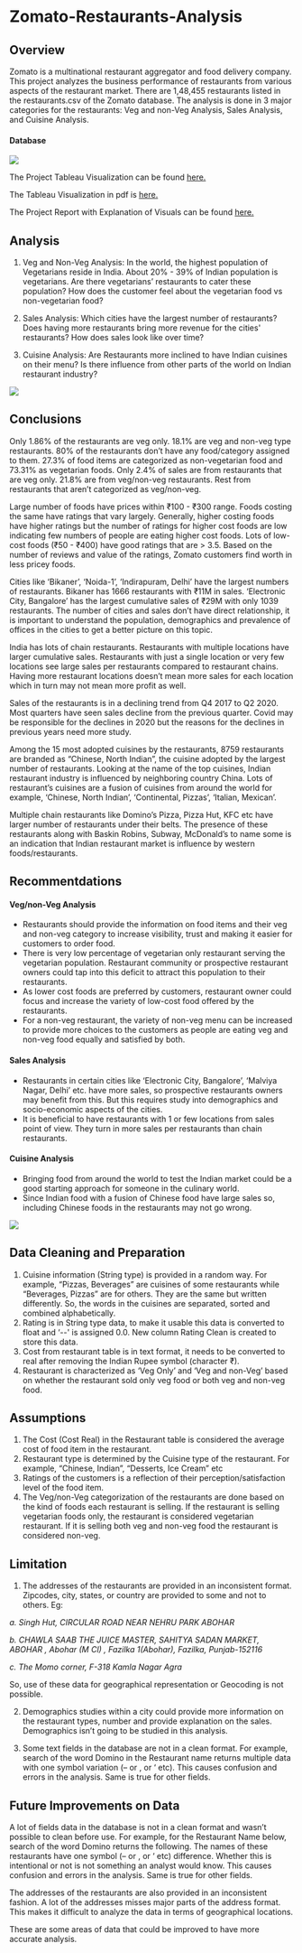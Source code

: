 # Zomato-Restaurants-Analysis

## Overview
Zomato is a multinational restaurant aggregator and food delivery company. This project analyzes the business performance of restaurants from various aspects of the restaurant market.
There are 1,48,455 restaurants listed in the restaurants.csv of the Zomato database. The analysis is done in 3 major categories for the restaurants: Veg and non-Veg Analysis, Sales Analysis, and Cuisine Analysis.

#### Database

<img src="https://github.com/vandanadhakal/Zomato-Restaurants-Analysis/blob/main/Database.png">

The Project Tableau Visualization can be found <a href='https://public.tableau.com/app/profile/vandana.dhakal/viz/ZomatoRestaurantAnalysis_17443888388170/ZomatoRestaurantsAnalysis?publish=yes'><u>here</u>.</a>

The Tableau Visualization in pdf is <a href='https://github.com/vandanadhakal/Zomato-Restaurants-Analysis/blob/main/Zomato%20Restaurants%20Analysis.pdf'><u>here</u>.</a>

The Project Report with Explanation of Visuals can be found <a href='https://github.com/vandanadhakal/Zomato-Restaurants-Analysis/blob/main/Zomato%20Analysis-Final%20Report.pdf'><u>here</u>.</a>

## Analysis
1. Veg and Non-Veg Analysis: In the world, the highest population of Vegetarians reside in India. About 20% - 39% of Indian population is vegetarians. Are there vegetarians’ restaurants to cater these population? How does the customer feel about the vegetarian food vs non-vegetarian food?

2. Sales Analysis: Which cities have the largest number of restaurants? Does having more restaurants bring more revenue for the cities' restaurants? How does sales look like over time?

3. Cuisine Analysis: Are Restaurants more inclined to have Indian cuisines on their menu? Is there influence from other parts of the world on Indian restaurant industry?

<img src="https://github.com/vandanadhakal/Zomato-Restaurants-Analysis/blob/main/Veg%3Anon-Veg%20Analysis.png">

## Conclusions
Only 1.86% of the restaurants are veg only. 18.1% are veg and non-veg type restaurants. 80% of the restaurants don’t have any food/category assigned to them.
27.3% of food items are categorized as non-vegetarian food and 73.31% as vegetarian foods. Only 2.4% of sales are from restaurants that are veg only. 21.8% are from veg/non-veg restaurants. Rest from restaurants that aren’t categorized as veg/non-veg. 

Large number of foods have prices within ₹100 - ₹300 range. Foods costing the same have ratings that vary largely. Generally, higher costing foods have higher ratings but the number of ratings for higher cost foods are low indicating few numbers of people are eating higher cost foods. Lots of low-cost foods (₹50 - ₹400) have good ratings that are > 3.5. Based on the number of reviews and value of the ratings, Zomato customers find worth in less pricey foods.  

Cities like ‘Bikaner’, ‘Noida-1’, ‘Indirapuram, Delhi’ have the largest numbers of restaurants. Bikaner has 1666 restaurants with ₹11M in sales. ‘Electronic City, Bangalore’ has the largest cumulative sales of ₹29M with only 1039 restaurants. The number of cities and sales don’t have direct relationship, it is important to understand the population, demographics and prevalence of offices in the cities to get a better picture on this topic. 

India has lots of chain restaurants. Restaurants with multiple locations have larger cumulative sales. Restaurants with just a single location or very few locations see large sales per restaurants compared to restaurant chains. Having more restaurant locations doesn’t mean more sales for each location which in turn may not mean more profit as well.

Sales of the restaurants is in a declining trend from Q4 2017 to Q2 2020. Most quarters have seen sales decline from the previous quarter. Covid may be responsible for the declines in 2020 but the reasons for the declines in previous years need more study.

Among the 15 most adopted cuisines by the restaurants, 8759 restaurants are branded as “Chinese, North Indian”, the cuisine adopted by the largest number of restaurants. Looking at the name of the top cuisines, Indian restaurant industry is influenced by neighboring country China. Lots of restaurant’s cuisines are a fusion of cuisines from around the world for example, ‘Chinese, North Indian’, ‘Continental, Pizzas’, ‘Italian, Mexican’.

Multiple chain restaurants like Domino’s Pizza, Pizza Hut, KFC etc have larger number of restaurants under their belts. The presence of these restaurants along with Baskin Robins, Subway, McDonald’s to name some is an indication that Indian restaurant market is influence by western foods/restaurants. 

## Recommentdations
#### Veg/non-Veg Analysis
- Restaurants should provide the information on food items and their veg and non-veg category to increase visibility, trust and making it easier for customers to order food. 
- There is very low percentage of vegetarian only restaurant serving the vegetarian population. Restaurant community or prospective restaurant owners could tap into this deficit to attract this population to their restaurants. 
- As lower cost foods are preferred by customers, restaurant owner could focus and increase the variety of low-cost food offered by the restaurants. 
- For a non-veg restaurant, the variety of non-veg menu can be increased to provide more choices to the customers as people are eating veg and non-veg food equally and satisfied by both.
#### Sales Analysis
- Restaurants in certain cities like ‘Electronic City, Bangalore’, ‘Malviya Nagar, Delhi’ etc. have more sales, so prospective restaurants owners may benefit from this. But this requires study into demographics and socio-economic aspects of the cities. 
- It is beneficial to have restaurants with 1 or few locations from sales point of view. They turn in more sales per restaurants than chain restaurants.
#### Cuisine Analysis
- Bringing food from around the world to test the Indian market could be a good starting approach for someone in the culinary world.
- Since Indian food with a fusion of Chinese food have large sales so, including Chinese foods in the restaurants may not go wrong. 

<img src="https://github.com/vandanadhakal/Zomato-Restaurants-Analysis/blob/main/Recommendations.png">

## Data Cleaning and Preparation
1.	Cuisine information (String type) is provided in a random way. For example, “Pizzas, Beverages” are cuisines of some restaurants while “Beverages, Pizzas” are for others. They are the same but written differently. So, the words in the cuisines are separated, sorted and combined alphabetically.
2.	Rating is in String type data, to make it usable this data is converted to float and ‘--' is assigned 0.0. New column Rating Clean is created to store this data.
3.	Cost from restaurant table is in text format, it needs to be converted to real after removing the Indian Rupee symbol (character ₹). 
4.	Restaurant is characterized as ‘Veg Only’ and ‘Veg and non-Veg’ based on whether the restaurant sold only veg food or both veg and non-veg food.

## Assumptions
1.	The Cost (Cost Real) in the Restaurant table is considered the average cost of food item in the restaurant.
2.	Restaurant type is determined by the Cuisine type of the restaurant. For example, “Chinese, Indian”, “Desserts, Ice Cream” etc
3.	Ratings of the customers is a reflection of their perception/satisfaction level of the food item.
4.	The Veg/non-Veg categorization of the restaurants are done based on the kind of foods each restaurant is selling. If the restaurant is selling vegetarian foods only, the restaurant is considered vegetarian restaurant. If it is selling both veg and non-veg food the restaurant is considered non-veg. 

## Limitation
1.	The addresses of the restaurants are provided in an inconsistent format. Zipcodes, city, states, or country are provided to some and not to others. Eg:
   
   _a.	Singh Hut, CIRCULAR ROAD NEAR NEHRU PARK ABOHAR_

   _b.	CHAWLA SAAB THE JUICE MASTER, SAHITYA SADAN MARKET, ABOHAR ,  Abohar (M Cl) , Fazilka 1(Abohar), Fazilka,  Punjab-152116_

   _c.	The Momo corner, F-318 Kamla Nagar Agra_

So, use of these data for geographical representation or Geocoding is not possible.

2.	Demographics studies within a city could provide more information on the restaurant types, number and provide explanation on the sales. Demographics isn’t going to be studied in this analysis.
   
3.	Some text fields in the database are not in a clean format. For example, search of the word Domino in the Restaurant name returns multiple data with one symbol variation (– or , or ‘ etc). This causes confusion and errors in the analysis. Same is true for other fields.

## Future Improvements on Data
A lot of fields data in the database is not in a clean format and wasn’t possible to clean before use. For example, for the Restaurant Name below, search of the word Domino returns the following. The names of these restaurants have one symbol (– or , or ‘ etc) difference. Whether this is intentional or not is not something an analyst would know. This causes confusion and errors in the analysis. Same is true for other fields.

The addresses of the restaurants are also provided in an inconsistent fashion. A lot of the addresses misses major parts of the address format. This makes it difficult to analyze the data in terms of geographical locations.

These are some areas of data that could be improved to have more accurate analysis.
